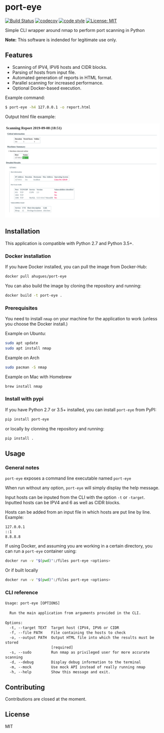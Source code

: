 # port-eye

[![Build Status](https://travis-ci.org/aHugues/port-eye.svg?branch=master)](https://travis-ci.org/aHugues/port-eye)
[![codecov](https://codecov.io/gh/aHugues/port-eye/branch/master/graph/badge.svg)](https://codecov.io/gh/aHugues/port-eye)
[![code style](https://img.shields.io/badge/code_style-black-black)](https://github.com/psf/black)
[![License: MIT](https://img.shields.io/badge/License-MIT-yellow.svg)](https://opensource.org/licenses/MIT)

Simple CLI wrapper around nmap to perform port scanning in Python

**Note:** This software is indended for legitimate use only.

## Features

- Scanning of IPV4, IPV6 hosts and CIDR blocks.
- Parsing of hosts from input file.
- Automated generation of reports in HTML format.
- Parallel scanning for increased performance.
- Optional Docker-based execution.

Example command:
```bash
$ port-eye -h4 127.0.0.1 -o report.html
```

Output html file example: 

![Example output](images/example_output.png)

## Installation

This application is compatible with Python 2.7 and Python 3.5+.

### Docker installation

If you have Docker installed, you can pull the image from Docker-Hub:

```bash
docker pull ahugues/port-eye
````

You can also build the image by cloning the repository and running: 

```bash
docker build -t port-eye .
```


### Prerequisites

You need to install `nmap` on your machine for the application to work (unless you choose the Docker install.)

Example on Ubuntu: 

```bash
sudo apt update
sudo apt install nmap
```

Example on Arch

```bash
sudo pacman -S nmap
``` 

Example on Mac with Homebrew

```bash
brew install nmap
```

### Install with pypi

If you have Python 2.7 or 3.5+ installed, you can install `port-eye` from PyPI:

```bash
pip install port-eye
```

or locally by clonning the repository and running:

```bash
pip install .
```


## Usage

### General notes

`port-eye` exposes a command line executable named `port-eye`

When run without any option, `port-eye` will simply display the help message.

Input hosts can be inputed from the CLI with the option `-t` or `-target`. Inputted hosts 
can be IPV4 and 6 as well as CIDR blocks. 

Hosts can be added from an input file in which hosts are put line by line. Example: 
```
127.0.0.1
::1
8.8.8.8
```

If using Docker, and assuming you are working in a certain directory, you can run a `port-eye` container using:

```bash
docker run -v "$(pwd)":/files port-eye <options>
```

Or if built locally

```bash
docker run -v "$(pwd)":/files port-eye <options>
```

### CLI reference

```
Usage: port-eye [OPTIONS]

  Run the main application from arguments provided in the CLI.

Options:
  -t, --target TEXT  Target host (IPV4, IPV6 or CIDR
  -f, --file PATH    File containing the hosts to check
  -o, --output PATH  Output HTML file into which the results must be stored
                     [required]
  -s, --sudo         Run nmap as privileged user for more accurate scanning
  -d, --debug        Display debug information to the terminal
  -m, --mock         Use mock API instead of really running nmap
  -h, --help         Show this message and exit.
```

## Contributing

Contributions are closed at the moment.

## License

MIT
